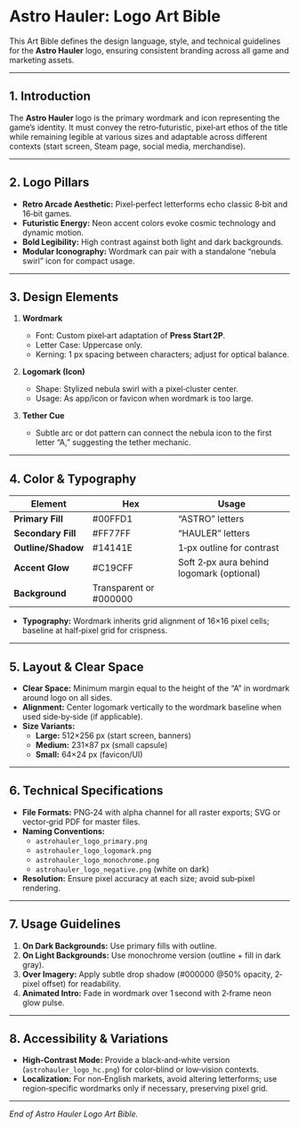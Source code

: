 # Astro Hauler: Logo Art Bible

This Art Bible defines the design language, style, and technical guidelines for the **Astro Hauler** logo, ensuring consistent branding across all game and marketing assets.

---

## 1. Introduction
The **Astro Hauler** logo is the primary wordmark and icon representing the game’s identity. It must convey the retro‐futuristic, pixel‐art ethos of the title while remaining legible at various sizes and adaptable across different contexts (start screen, Steam page, social media, merchandise).

---

## 2. Logo Pillars
- **Retro Arcade Aesthetic:** Pixel‐perfect letterforms echo classic 8‑bit and 16‑bit games.
- **Futuristic Energy:** Neon accent colors evoke cosmic technology and dynamic motion.
- **Bold Legibility:** High contrast against both light and dark backgrounds.
- **Modular Iconography:** Wordmark can pair with a standalone “nebula swirl” icon for compact usage.

---

## 3. Design Elements
1. **Wordmark**
   - Font: Custom pixel‐art adaptation of **Press Start 2P**.
   - Letter Case: Uppercase only.
   - Kerning: 1 px spacing between characters; adjust for optical balance.

2. **Logomark (Icon)**
   - Shape: Stylized nebula swirl with a pixel‐cluster center.
   - Usage: As app/icon or favicon when wordmark is too large.

3. **Tether Cue**
   - Subtle arc or dot pattern can connect the nebula icon to the first letter “A,” suggesting the tether mechanic.

---

## 4. Color & Typography
| Element      | Hex       | Usage                                 |
|--------------|-----------|---------------------------------------|
| **Primary Fill** | #00FFD1   | “ASTRO” letters                       |
| **Secondary Fill**| #FF77FF   | “HAULER” letters                      |
| **Outline/Shadow**| #14141E   | 1‑px outline for contrast             |
| **Accent Glow**   | #C19CFF   | Soft 2‑px aura behind logomark (optional) |
| **Background**    | Transparent or #000000              |

- **Typography:** Wordmark inherits grid alignment of 16×16 pixel cells; baseline at half‑pixel grid for crispness.

---

## 5. Layout & Clear Space
- **Clear Space:** Minimum margin equal to the height of the “A” in wordmark around logo on all sides.
- **Alignment:** Center logomark vertically to the wordmark baseline when used side‑by‑side (if applicable).
- **Size Variants:**
  - **Large:** 512×256 px (start screen, banners)
  - **Medium:** 231×87 px (small capsule)
  - **Small:** 64×24 px (favicon/UI)

---

## 6. Technical Specifications
- **File Formats:** PNG‑24 with alpha channel for all raster exports; SVG or vector‑grid PDF for master files.
- **Naming Conventions:**
  - `astrohauler_logo_primary.png`
  - `astrohauler_logo_logomark.png`
  - `astrohauler_logo_monochrome.png`
  - `astrohauler_logo_negative.png` (white on dark)
- **Resolution:** Ensure pixel accuracy at each size; avoid sub‑pixel rendering.

---

## 7. Usage Guidelines
1. **On Dark Backgrounds:** Use primary fills with outline.
2. **On Light Backgrounds:** Use monochrome version (outline + fill in dark gray).  
3. **Over Imagery:** Apply subtle drop shadow (#000000 @50% opacity, 2‐pixel offset) for readability.
4. **Animated Intro:** Fade in wordmark over 1 second with 2‐frame neon glow pulse.

---

## 8. Accessibility & Variations
- **High‑Contrast Mode:** Provide a black‑and‑white version (`astrohauler_logo_hc.png`) for color‑blind or low‑vision contexts.
- **Localization:** For non‑English markets, avoid altering letterforms; use region‑specific wordmarks only if necessary, preserving pixel grid.

---

*End of Astro Hauler Logo Art Bible.*


